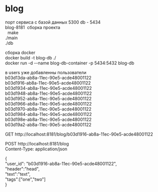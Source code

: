 # blog
порт сервиса с базой данных 5300
db - 5434 <br/>
blog-8181
 сборка проекта <br/>
  make<br/>
  ./main<br/>
  ./db<br/>
  
 сборка docker <br/>
 docker build -t blog-db ./<br/>
 docker run -d --name blog-db-container -p 5434:5432 blog-db <br/>

в users уже добавленны пользователи <br/>
b03d13da-ab8a-11ec-90e5-acde48001122<br/>
b03d1916-ab8a-11ec-90e5-acde48001122<br/>
b03d1934-ab8a-11ec-90e5-acde48001122<br/>
b03d1948-ab8a-11ec-90e5-acde48001122<br/>
b03d1952-ab8a-11ec-90e5-acde48001122<br/>
b03d1966-ab8a-11ec-90e5-acde48001122<br/>
b03d1970-ab8a-11ec-90e5-acde48001122<br/>
b03d1984-ab8a-11ec-90e5-acde48001122<br/>
b03d198e-ab8a-11ec-90e5-acde48001122<br/>
b03d19a2-ab8a-11ec-90e5-acde48001122<br/>


GET http://localhost:8181/blog/b03d1916-ab8a-11ec-90e5-acde48001122<br/>

POST http://localhost:8181/blog<br/>
Content-Type: application/json<br/>

{<br/>
  "user_id": "b03d1916-ab8a-11ec-90e5-acde48001122",<br/>
 "header":"head",<br/>
 "text":"text",<br/>
 "tags":["one","two"]<br/>
}<br/>

